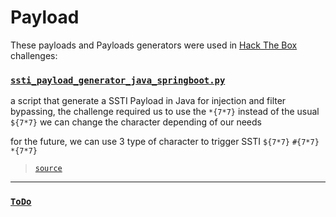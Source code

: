 # Payload

These payloads and Payloads generators were used in [Hack The Box](https://www.hackthebox.com/) challenges:

### [`ssti_payload_generator_java_springboot.py`](ssti_payload_generator_java_springboot.py)

a script that generate a SSTI Payload in Java for injection and filter bypassing, the challenge required us to use the `*{7*7}` instead of the usual `${7*7}` 
we can change the character depending of our needs

for the future, we can use 3 type of character to trigger SSTI `${7*7}` `#{7*7}` `*{7*7}`
> [`source`](https://ToDo)

---

### [`ToDo`](ToDo)
